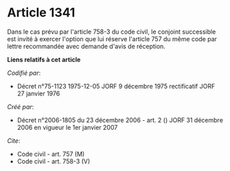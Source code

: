 # Article 1341

Dans le cas prévu par l'article 758-3 du code civil, le conjoint successible est invité à exercer l'option que lui réserve
l'article 757 du même code par lettre recommandée avec demande d'avis de réception.

**Liens relatifs à cet article**

_Codifié par_:

  - Décret n°75-1123 1975-12-05 JORF 9 décembre 1975 rectificatif JORF 27 janvier 1976

_Créé par_:

  - Décret n°2006-1805 du 23 décembre 2006 - art. 2 () JORF 31 décembre 2006 en vigueur le 1er janvier 2007

_Cite_:

  - Code civil - art. 757 (M)
  - Code civil - art. 758-3 (V)
